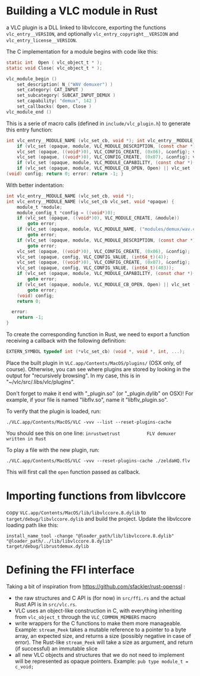 # Building a VLC module in Rust

a VLC plugin is a DLL linked to libvlccore, exporting the functions `vlc_entry__VERSION`, and optionally `vlc_entry_copyright__VERSION` and `vlc_entry_license__VERSION`.

The C implementation for a module begins with code like this:

```C
static int  Open ( vlc_object_t * );
static void Close( vlc_object_t * );

vlc_module_begin ()
    set_description( N_("WAV demuxer") )
    set_category( CAT_INPUT )
    set_subcategory( SUBCAT_INPUT_DEMUX )
    set_capability( "demux", 142 )
    set_callbacks( Open, Close )
vlc_module_end ()
```

This is a serie of macro calls (defined in `include/vlc_plugin.h`) to generate this entry function:

```C
int vlc_entry__MODULE_NAME (vlc_set_cb, void *); int vlc_entry__MODULE_NAME (vlc_set_cb vlc_set, void *opaque) { module_t *module; module_config_t *config = ((void*)0); if (vlc_set (opaque, ((void*)0), VLC_MODULE_CREATE, &module)) goto error; if (vlc_set (opaque, module, VLC_MODULE_NAME, ("modules/demux/wav.c"))) goto error;·
    if (vlc_set (opaque, module, VLC_MODULE_DESCRIPTION, (const char *)(N_("WAV demuxer")))) goto error;
    vlc_set (opaque, ((void*)0), VLC_CONFIG_CREATE, (0x06), &config); vlc_set (opaque, config, VLC_CONFIG_VALUE, (int64_t)(4));
    vlc_set (opaque, ((void*)0), VLC_CONFIG_CREATE, (0x07), &config); vlc_set (opaque, config, VLC_CONFIG_VALUE, (int64_t)(403));
    if (vlc_set (opaque, module, VLC_MODULE_CAPABILITY, (const char *)("demux")) || vlc_set (opaque, module, VLC_MODULE_SCORE, (int)(142))) goto error;
    if (vlc_set (opaque, module, VLC_MODULE_CB_OPEN, Open) || vlc_set (opaque, module, VLC_MODULE_CB_CLOSE, Close)) goto error;
(void) config; return 0; error: return -1; }
```

With better indentation:

```C
int vlc_entry__MODULE_NAME (vlc_set_cb, void *);
int vlc_entry__MODULE_NAME (vlc_set_cb vlc_set, void *opaque) {
    module_t *module;
    module_config_t *config = ((void*)0);
    if (vlc_set (opaque, ((void*)0), VLC_MODULE_CREATE, &module))
        goto error;
    if (vlc_set (opaque, module, VLC_MODULE_NAME, ("modules/demux/wav.c")))
        goto error;
    if (vlc_set (opaque, module, VLC_MODULE_DESCRIPTION, (const char *)(N_("WAV demuxer"))))
        goto error;
    vlc_set (opaque, ((void*)0), VLC_CONFIG_CREATE, (0x06), &config);
    vlc_set (opaque, config, VLC_CONFIG_VALUE, (int64_t)(4));
    vlc_set (opaque, ((void*)0), VLC_CONFIG_CREATE, (0x07), &config);
    vlc_set (opaque, config, VLC_CONFIG_VALUE, (int64_t)(403));
    if (vlc_set (opaque, module, VLC_MODULE_CAPABILITY, (const char *)("demux")) || vlc_set (opaque, module, VLC_MODULE_SCORE, (int)(142)))
        goto error;
    if (vlc_set (opaque, module, VLC_MODULE_CB_OPEN, Open) || vlc_set (opaque, module, VLC_MODULE_CB_CLOSE, Close))
        goto error;
    (void) config;
    return 0;

  error:
    return -1;
}
```

To create the corresponding function in Rust, we need to export a function receiving a callback with the following definition:

```C
EXTERN_SYMBOL typedef int (*vlc_set_cb) (void *, void *, int, ...);
```

Place the built plugin in `VLC.app/Contents/MacOS/plugins/` (OSX only, of course).
Otherwise, you can see where plugins are stored by looking in the output for "recursively browsing". In my case, this is in "~/vlc/src/.libs/vlc/plugins".

Don't forget to make it end with "_plugin.so" (or "_plugin.dylib" on OSX)! For example, if your file is named "libflv.so", name it "libflv_plugin.so".

To verify that the plugin is loaded, run:

```
./VLC.app/Contents/MacOS/VLC -vvv --list --reset-plugins-cache
```

You should see this on one line: `inrustwetrust          FLV demuxer written in Rust`

To play a file with the new plugin, run:

```
./VLC.app/Contents/MacOS/VLC -vvv --reset-plugins-cache ./zeldaHQ.flv
```

This will first call the `open` function passed as callback.

# Importing functions from libvlccore

copy `VLC.app/Contents/MacOS/lib/libvlccore.8.dylib` to `target/debug/libvlccore.dylib` and build the project.
Update the libvlccore loading path like this:

```
install_name_tool -change "@loader_path/lib/libvlccore.8.dylib" "@loader_path/../lib/libvlccore.8.dylib" target/debug/librustdemux.dylib
```

# Defining the FFI interface

Taking a bit of inspiration from https://github.com/sfackler/rust-openssl :
- the raw structures and C API is (for now) in `src/ffi.rs` and the actual Rust API is in `src/vlc.rs`.
- VLC uses an object-like construction in C, with everything inheriting from `vlc_object_t` through the `VLC_COMMON_MEMBERS` macro
- write wrappers for the C functions to make them more manageable. Example: `stream_Peek` takes a mutable reference to a pointer to a byte array, an expected size, and returns a size (possibly negative in case of error). The Rust-like `stream_Peek` will take a size as argument, and return (if successful) an immutable slice
- all new VLC objects and structures that we do not need to implement will be represented as opaque pointers. Example: `pub type module_t = c_void;`
